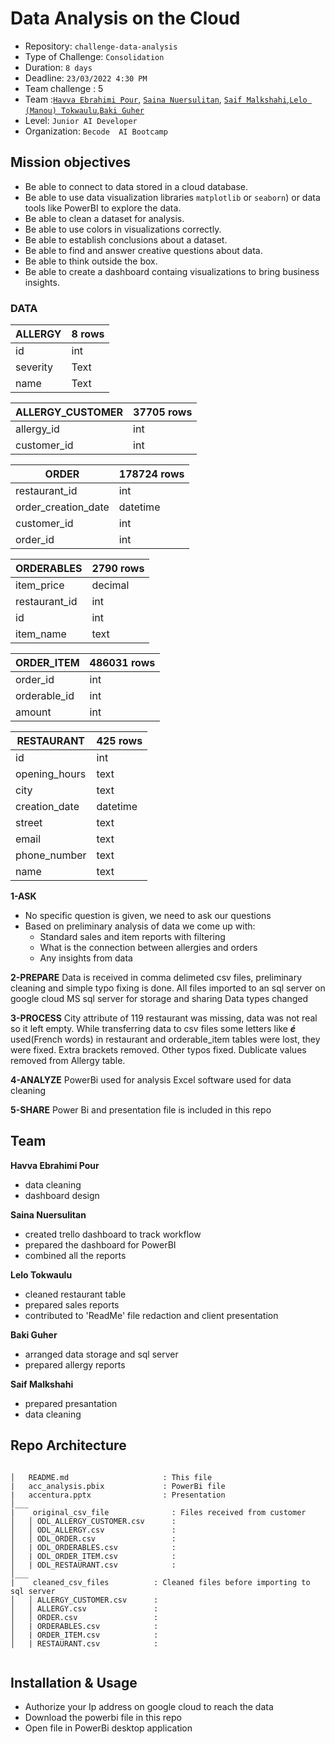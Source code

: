 # Data Analysis on the Cloud

- Repository: `challenge-data-analysis`
- Type of Challenge: `Consolidation`
- Duration: `8 days`
- Deadline: `23/03/2022 4:30 PM`
- Team challenge : 5
- Team :[`Havva Ebrahimi Pour`](https://www.linkedin.com/in/havva-ebrahimi-pour/), [`Saina Nuersulitan`](https://www.linkedin.com/in/saina-n-4b76b3139/), [`Saif Malkshahi`](https://www.linkedin.com/in/saifmalkshahi/),[`Lelo (Manou) Tokwaulu`](https://www.linkedin.com/in/lelotokwaulu/),[`Baki Guher`](https://linkedin.com/in/baki-guher)
- Level: `Junior AI Developer`
- Organization: `Becode  AI Bootcamp`


## Mission objectives

- Be able to connect to data stored in a cloud database.
- Be able to use data visualization libraries `matplotlib` or `seaborn`) or data tools like PowerBI to explore the data.
- Be able to clean a dataset for analysis.
- Be able to use colors in visualizations correctly.
- Be able to establish conclusions about a dataset.
- Be able to find and answer creative questions about data.
- Be able to think outside the box.
- Be able to create a dashboard containg visualizations to bring business insights.


### DATA

| ALLERGY | 8 rows  |
| ----------- | ----------- |
| id | int |
| severity | Text |
| name | Text |


| ALLERGY_CUSTOMER | 37705 rows  |
| ----------- | ----------- |
| allergy_id | int |
| customer_id | int |


| ORDER | 178724 rows  |
| ----------- | ----------- |
| restaurant_id | int |
| order_creation_date | datetime |
| customer_id | int |
| order_id | int |


| ORDERABLES | 2790 rows  |
| ----------- | ----------- |
| item_price | decimal |
| restaurant_id | int |
| id | int |
| item_name | text |

| ORDER_ITEM | 486031 rows  |
| ----------- | ----------- |
| order_id | int |
| orderable_id | int |
| amount | int |


| RESTAURANT | 425 rows  |
| ----------- | ----------- |
| id | int |
| opening_hours | text |
| city | text |
| creation_date | datetime |
| street | text |
| email | text |
| phone_number | text |
| name | text |

  


**1-ASK**
 - No specific question is given, we need to ask our questions
 - Based on preliminary analysis of data we come up with: 
   - Standard sales and item reports with filtering
   - What is the connection between allergies and orders
   - Any insights from data

**2-PREPARE**
Data is received in comma delimeted csv files, preliminary cleaning and simple typo fixing is done. 
All files imported to an sql server on google cloud MS sql server for storage and sharing
Data types changed 

**3-PROCESS**
City attribute of 119 restaurant was missing, data was not real so it left empty.
While transferring data to csv files some letters like ***é*** used(French words) in restaurant and orderable_item tables were lost, they were fixed.
Extra brackets removed.
Other typos fixed. 
Dublicate values removed from Allergy table. 

**4-ANALYZE**
PowerBi used for analysis 
Excel software used for data cleaning

**5-SHARE**
Power Bi and presentation file is included in this repo


## Team
**Havva Ebrahimi Pour**
 - data cleaning 
 - dashboard design

**Saina Nuersulitan**
 - created trello dashboard to track workflow
 - prepared the dashboard for PowerBI
 - combined all the reports

**Lelo Tokwaulu**
 - cleaned restaurant table
 - prepared sales reports 
 - contributed to 'ReadMe' file redaction and client presentation

**Baki Guher**
 - arranged data storage and sql server
 - prepared allergy reports

**Saif Malkshahi**
 - prepared presantation 
 - data cleaning


## Repo Architecture 

```

│   README.md                     : This file
|   acc_analysis.pbix             : PowerBi file 
|   accentura.pptx                : Presentation
│___   
|    original_csv_file              : Files received from customer
│   │ ODL_ALLERGY_CUSTOMER.csv      : 
│   │ ODL_ALLERGY.csv               : 
│   │ ODL_ORDER.csv                 : 
│   | ODL_ORDERABLES.csv            : 
│   | ODL_ORDER_ITEM.csv            : 
│   | ODL_RESTAURANT.csv            : 
│___  
|    cleaned_csv_files          : Cleaned files before importing to sql server
│   │ ALLERGY_CUSTOMER.csv      : 
│   │ ALLERGY.csv               : 
│   │ ORDER.csv                 : 
│   | ORDERABLES.csv            : 
│   | ORDER_ITEM.csv            : 
│   | RESTAURANT.csv            : 
     
```


## Installation & Usage
 - Authorize your Ip address on google cloud to reach the data
 - Download the powerbi file in this repo
 - Open file in PowerBi desktop application

